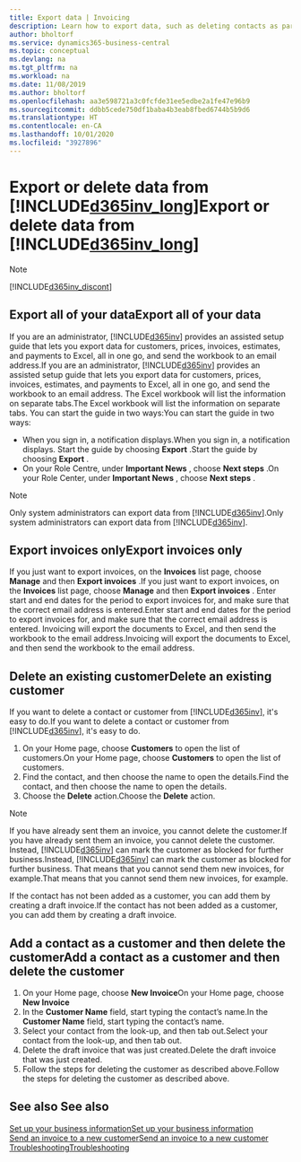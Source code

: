 ```yaml
---
title: Export data | Invoicing
description: Learn how to export data, such as deleting contacts as part of a data subject request.
author: bholtorf
ms.service: dynamics365-business-central
ms.topic: conceptual
ms.devlang: na
ms.tgt_pltfrm: na
ms.workload: na
ms.date: 11/08/2019
ms.author: bholtorf
ms.openlocfilehash: aa3e598721a3c0fcfde31ee5edbe2a1fe47e96b9
ms.sourcegitcommit: ddbb5cede750df1baba4b3eab8fbed6744b5b9d6
ms.translationtype: HT
ms.contentlocale: en-CA
ms.lasthandoff: 10/01/2020
ms.locfileid: "3927896"
---
```

# <a name="export-or-delete-data-from-d365inv_long"></a><span data-ttu-id="d4c1a-103">Export or delete data from [!INCLUDE[d365inv_long](includes/d365inv_long.md)]</span><span class="sxs-lookup"><span data-stu-id="d4c1a-103">Export or delete data from [!INCLUDE[d365inv_long](includes/d365inv_long.md)]</span></span>
> [!Note]
> [!INCLUDE[d365inv_discont](includes/d365inv_discont.md)]

## <a name="export-all-of-your-data"></a><span data-ttu-id="d4c1a-104">Export all of your data</span><span class="sxs-lookup"><span data-stu-id="d4c1a-104">Export all of your data</span></span>
<span data-ttu-id="d4c1a-105">If you are an administrator, [!INCLUDE[d365inv](includes/d365inv.md)] provides an assisted setup guide that lets you export data for customers, prices, invoices, estimates, and payments to Excel, all in one go, and send the workbook to an email address.</span><span class="sxs-lookup"><span data-stu-id="d4c1a-105">If you are an administrator, [!INCLUDE[d365inv](includes/d365inv.md)] provides an assisted setup guide that lets you export data for customers, prices, invoices, estimates, and payments to Excel, all in one go, and send the workbook to an email address.</span></span> <span data-ttu-id="d4c1a-106">The Excel workbook will list the information on separate tabs.</span><span class="sxs-lookup"><span data-stu-id="d4c1a-106">The Excel workbook will list the information on separate tabs.</span></span> <span data-ttu-id="d4c1a-107">You can start the guide in two ways:</span><span class="sxs-lookup"><span data-stu-id="d4c1a-107">You can start the guide in two ways:</span></span>

* <span data-ttu-id="d4c1a-108">When you sign in, a notification displays.</span><span class="sxs-lookup"><span data-stu-id="d4c1a-108">When you sign in, a notification displays.</span></span> <span data-ttu-id="d4c1a-109">Start the guide by choosing **Export** .</span><span class="sxs-lookup"><span data-stu-id="d4c1a-109">Start the guide by choosing **Export** .</span></span>
* <span data-ttu-id="d4c1a-110">On your Role Centre, under **Important News** , choose **Next steps** .</span><span class="sxs-lookup"><span data-stu-id="d4c1a-110">On your Role Center, under **Important News** , choose **Next steps** .</span></span>    

> [!Note]
> <span data-ttu-id="d4c1a-111">Only system administrators can export data from [!INCLUDE[d365inv](includes/d365inv.md)].</span><span class="sxs-lookup"><span data-stu-id="d4c1a-111">Only system administrators can export data from [!INCLUDE[d365inv](includes/d365inv.md)].</span></span>

## <a name="export-invoices-only"></a><span data-ttu-id="d4c1a-112">Export invoices only</span><span class="sxs-lookup"><span data-stu-id="d4c1a-112">Export invoices only</span></span>
<span data-ttu-id="d4c1a-113">If you just want to export invoices, on the **Invoices** list page, choose **Manage** and then **Export invoices** .</span><span class="sxs-lookup"><span data-stu-id="d4c1a-113">If you just want to export invoices, on the **Invoices** list page, choose **Manage** and then **Export invoices** .</span></span> <span data-ttu-id="d4c1a-114">Enter start and end dates for the period to export invoices for, and make sure that the correct email address is entered.</span><span class="sxs-lookup"><span data-stu-id="d4c1a-114">Enter start and end dates for the period to export invoices for, and make sure that the correct email address is entered.</span></span> <span data-ttu-id="d4c1a-115">Invoicing will export the documents to Excel, and then send the workbook to the email address.</span><span class="sxs-lookup"><span data-stu-id="d4c1a-115">Invoicing will export the documents to Excel, and then send the workbook to the email address.</span></span>

## <a name="delete-an-existing-customer"></a><span data-ttu-id="d4c1a-116">Delete an existing customer</span><span class="sxs-lookup"><span data-stu-id="d4c1a-116">Delete an existing customer</span></span>
<span data-ttu-id="d4c1a-117">If you want to delete a contact or customer from [!INCLUDE[d365inv](includes/d365inv.md)], it's easy to do.</span><span class="sxs-lookup"><span data-stu-id="d4c1a-117">If you want to delete a contact or customer from [!INCLUDE[d365inv](includes/d365inv.md)], it's easy to do.</span></span>
1. <span data-ttu-id="d4c1a-118">On your Home page, choose **Customers** to open the list of customers.</span><span class="sxs-lookup"><span data-stu-id="d4c1a-118">On your Home page, choose **Customers** to open the list of customers.</span></span>
2. <span data-ttu-id="d4c1a-119">Find the contact, and then choose the name to open the details.</span><span class="sxs-lookup"><span data-stu-id="d4c1a-119">Find the contact, and then choose the name to open the details.</span></span>
3. <span data-ttu-id="d4c1a-120">Choose the **Delete** action.</span><span class="sxs-lookup"><span data-stu-id="d4c1a-120">Choose the **Delete** action.</span></span>

> [!NOTE]
> <span data-ttu-id="d4c1a-121">If you have already sent them an invoice, you cannot delete the customer.</span><span class="sxs-lookup"><span data-stu-id="d4c1a-121">If you have already sent them an invoice, you cannot delete the customer.</span></span> <span data-ttu-id="d4c1a-122">Instead, [!INCLUDE[d365inv](includes/d365inv.md)] can mark the customer as blocked for further business.</span><span class="sxs-lookup"><span data-stu-id="d4c1a-122">Instead, [!INCLUDE[d365inv](includes/d365inv.md)] can mark the customer as blocked for further business.</span></span> <span data-ttu-id="d4c1a-123">That means that you cannot send them new invoices, for example.</span><span class="sxs-lookup"><span data-stu-id="d4c1a-123">That means that you cannot send them new invoices, for example.</span></span>  

<span data-ttu-id="d4c1a-124">If the contact has not been added as a customer, you can add them by creating a draft invoice.</span><span class="sxs-lookup"><span data-stu-id="d4c1a-124">If the contact has not been added as a customer, you can add them by creating a draft invoice.</span></span>

## <a name="add-a-contact-as-a-customer-and-then-delete-the-customer"></a><span data-ttu-id="d4c1a-125">Add a contact as a customer and then delete the customer</span><span class="sxs-lookup"><span data-stu-id="d4c1a-125">Add a contact as a customer and then delete the customer</span></span>
1. <span data-ttu-id="d4c1a-126">On your Home page, choose **New Invoice**</span><span class="sxs-lookup"><span data-stu-id="d4c1a-126">On your Home page, choose **New Invoice**</span></span>
2. <span data-ttu-id="d4c1a-127">In the **Customer Name** field, start typing the contact’s name.</span><span class="sxs-lookup"><span data-stu-id="d4c1a-127">In the **Customer Name** field, start typing the contact’s name.</span></span>
3. <span data-ttu-id="d4c1a-128">Select your contact from the look-up, and then tab out.</span><span class="sxs-lookup"><span data-stu-id="d4c1a-128">Select your contact from the look-up, and then tab out.</span></span>
4. <span data-ttu-id="d4c1a-129">Delete the draft invoice that was just created.</span><span class="sxs-lookup"><span data-stu-id="d4c1a-129">Delete the draft invoice that was just created.</span></span>
5. <span data-ttu-id="d4c1a-130">Follow the steps for deleting the customer as described above.</span><span class="sxs-lookup"><span data-stu-id="d4c1a-130">Follow the steps for deleting the customer as described above.</span></span>

## <a name="see-also"></a><span data-ttu-id="d4c1a-131">See also </span><span class="sxs-lookup"><span data-stu-id="d4c1a-131">See also</span></span>
[<span data-ttu-id="d4c1a-132">Set up your business information</span><span class="sxs-lookup"><span data-stu-id="d4c1a-132">Set up your business information</span></span>](set-up-business-profile.md)  
[<span data-ttu-id="d4c1a-133">Send an invoice to a new customer</span><span class="sxs-lookup"><span data-stu-id="d4c1a-133">Send an invoice to a new customer</span></span>](send-invoice.md)  
[<span data-ttu-id="d4c1a-134">Troubleshooting</span><span class="sxs-lookup"><span data-stu-id="d4c1a-134">Troubleshooting</span></span>](about-troubleshooting.md)  
